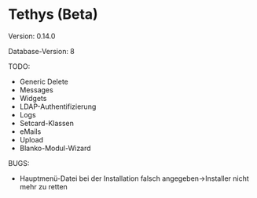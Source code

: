 Tethys (Beta)
=============

Version: 0.14.0

Database-Version: 8

TODO:
* Generic Delete
* Messages
* Widgets
* LDAP-Authentifizierung
* Logs
* Setcard-Klassen
* eMails
* Upload
* Blanko-Modul-Wizard

BUGS:
* Hauptmenü-Datei bei der Installation falsch angegeben->Installer nicht mehr zu retten
